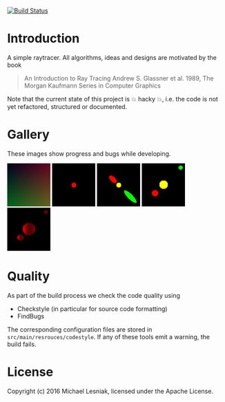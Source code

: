 [![Build Status](https://travis-ci.org/mlesniak/raytracer.svg?branch=master)](https://travis-ci.org/mlesniak/raytracer)

# Introduction

A simple raytracer. All algorithms, ideas and designs are motivated by the book

> An Introduction to Ray Tracing
> Andrew S. Glassner et al.
> 1989, The Morgan Kaufmann Series in Computer Graphics

Note that the current state of this project is :boom: hacky :boom:, i.e. the code is not yet refactored, structured or 
documented.

# Gallery

These images show progress and bugs while developing.

![Commit 1fd3495](gallery/image-1fd3495.png?raw=true)
![Commit 460f043](gallery/image-460f043.png?raw=true)
![Commit bc76514](gallery/image-bc76514.png?raw=true)
![Commit 70c56f1](gallery/image-70c56f1.png?raw=true)
![Commit 3b7f1a3](gallery/image-3b7f1a3.png?raw=true)

# Quality

As part of the build process we check the code quality using

- Checkstyle (in particular for source code formatting)
- FindBugs

The corresponding configuration files are stored in ```src/main/resrouces/codestyle```. If any of these tools emit a 
warning, the build fails.

# License

Copyright (c) 2016 Michael Lesniak, licensed under the Apache License.
